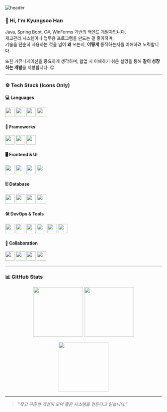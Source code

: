 ![header](https://capsule-render.vercel.app/api?type=waving&color=gradient&height=260&section=header&text=Han%20Kyungsoo&fontSize=60&fontAlignY=40&desc=Backend%20Developer&descAlignY=60)

### 👋 Hi, I'm Kyungsoo Han

Java, Spring Boot, C#, WinForms 기반의 백엔드 개발자입니다.  
재고관리 시스템이나 업무용 프로그램을 만드는 걸 좋아하며,  
기술을 단순히 사용하는 것을 넘어 **왜** 쓰는지, **어떻게** 동작하는지를 이해하려 노력합니다.

또한 커뮤니케이션을 중요하게 생각하며, 협업 시 이해하기 쉬운 설명을 통해 **같이 성장하는 개발**을 지향합니다. 😊

---

### ⚙️ Tech Stack (Icons Only)

#### 💻 Languages  
<img src="https://cdn.jsdelivr.net/gh/devicons/devicon/icons/java/java-original.svg" height="30"/>
<img src="https://cdn.jsdelivr.net/gh/devicons/devicon/icons/csharp/csharp-original.svg" height="30"/>
<img src="https://cdn.jsdelivr.net/gh/devicons/devicon/icons/javascript/javascript-original.svg" height="30"/>
<img src="https://cdn.jsdelivr.net/gh/devicons/devicon/icons/mysql/mysql-original.svg" height="30"/>

#### 🧩 Frameworks  
<img src="https://cdn.jsdelivr.net/gh/devicons/devicon/icons/spring/spring-original.svg" height="30"/>
<img src="https://cdn.jsdelivr.net/gh/devicons/devicon/icons/dot-net/dot-net-original.svg" height="30"/>
<img src="https://cdn.jsdelivr.net/gh/devicons/devicon/icons/java/java-original-wordmark.svg" height="30"/>

#### 🖥️ Frontend & UI  
<img src="https://cdn.jsdelivr.net/gh/devicons/devicon/icons/html5/html5-original.svg" height="30"/>
<img src="https://cdn.jsdelivr.net/gh/devicons/devicon/icons/css3/css3-original.svg" height="30"/>
<img src="https://cdn.jsdelivr.net/gh/devicons/devicon/icons/android/android-original.svg" height="30"/>
<img src="https://upload.wikimedia.org/wikipedia/commons/0/0e/Microsoft_.NET_logo.png" height="30"/>

#### 🗄️ Database  
<img src="https://cdn.jsdelivr.net/gh/devicons/devicon/icons/mysql/mysql-original.svg" height="30"/>
<img src="https://cdn.jsdelivr.net/gh/devicons/devicon/icons/oracle/oracle-original.svg" height="30"/>
<img src="https://cdn.jsdelivr.net/gh/devicons/devicon/icons/mongodb/mongodb-original.svg" height="30"/>
<img src="https://cdn.jsdelivr.net/gh/devicons/devicon/icons/redis/redis-original.svg" height="30"/>

#### 🛠 DevOps & Tools  
<img src="https://cdn.jsdelivr.net/gh/devicons/devicon/icons/git/git-original.svg" height="30"/>
<img src="https://cdn.jsdelivr.net/gh/devicons/devicon/icons/github/github-original.svg" height="30"/>
<img src="https://cdn.jsdelivr.net/gh/devicons/devicon/icons/gitlab/gitlab-original.svg" height="30"/>
<img src="https://cdn.jsdelivr.net/gh/devicons/devicon/icons/docker/docker-original.svg" height="30"/>
<img src="https://cdn.jsdelivr.net/gh/devicons/devicon/icons/nginx/nginx-original.svg" height="30"/>
<img src="https://cdn.jsdelivr.net/gh/devicons/devicon/icons/linux/linux-original.svg" height="30"/>

#### 🧰 Collaboration  
<img src="https://cdn.jsdelivr.net/gh/devicons/devicon/icons/intellij/intellij-original.svg" height="30"/>
<img src="https://cdn.jsdelivr.net/gh/devicons/devicon/icons/vscode/vscode-original.svg" height="30"/>
<img src="https://cdn.jsdelivr.net/gh/devicons/devicon/icons/swagger/swagger-original.svg" height="30"/>
<img src="https://cdn.jsdelivr.net/gh/devicons/devicon/icons/jira/jira-original.svg" height="30"/>

---

### 📊 GitHub Stats

<p align="center">
  <img src="https://github-readme-stats.vercel.app/api?username=KyungSoo-Han&show_icons=true&theme=white" height="160"/>
  <img src="https://github-readme-stats.vercel.app/api/top-langs/?username=KyungSoo-Han&layout=compact&theme=white" height="160"/>
</p>

<p align="center">
  <img src="https://github-readme-streak-stats.herokuapp.com/?user=KyungSoo-Han&theme=white" height="160"/>
</p>

---

> _“작고 꾸준한 개선이 모여 좋은 시스템을 만든다고 믿습니다.”_
